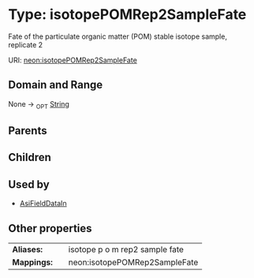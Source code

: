 
# Type: isotopePOMRep2SampleFate


Fate of the particulate organic matter (POM) stable isotope sample, replicate 2

URI: [neon:isotopePOMRep2SampleFate](https://data.neonscience.org/isotopePOMRep2SampleFate)


## Domain and Range

None ->  <sub>OPT</sub> [String](types/String.md)

## Parents


## Children


## Used by

 * [AsiFieldDataIn](AsiFieldDataIn.md)

## Other properties

|  |  |  |
| --- | --- | --- |
| **Aliases:** | | isotope p o m rep2 sample fate |
| **Mappings:** | | neon:isotopePOMRep2SampleFate |

